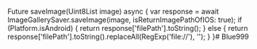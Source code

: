   Future<String> saveImage(Uint8List image) async {
    var response =
        await ImageGallerySaver.saveImage(image, isReturnImagePathOfIOS: true);
    if (Platform.isAndroid) {
      return response['filePath'].toString();
    } else {
      return response['filePath'].toString().replaceAll(RegExp('file://'), '');
    }
  }# Blue999
